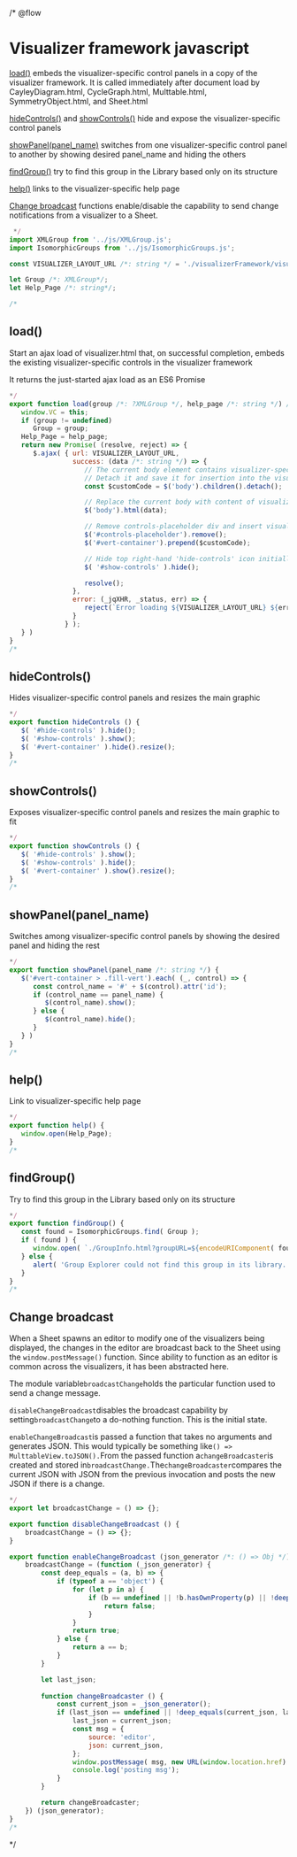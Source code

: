 /* @flow
# Visualizer framework javascript

[load()](#load) embeds the visualizer-specific control panels in a copy of the visualizer
framework. It is called immediately after document load by CayleyDiagram.html, CycleGraph.html,
Multtable.html, SymmetryObject.html, and Sheet.html

[hideControls()](#hidecontrols) and [showControls()](#showcontrols) hide and expose the
visualizer-specific control panels

[showPanel(panel_name)](#showpanelpanel_name) switches from one visualizer-specific control panel
to another by showing desired panel_name and hiding the others

[findGroup()](#findGroup) try to find this group in the Library based only on its structure

[help()](#help) links to the visualizer-specific help page

[Change broadcast](#change-broadcast) functions enable/disable the capability to send change notifications
from a visualizer to a Sheet.

```javascript
 */
import XMLGroup from '../js/XMLGroup.js';
import IsomorphicGroups from '../js/IsomorphicGroups.js';

const VISUALIZER_LAYOUT_URL /*: string */ = './visualizerFramework/visualizer.html';

let Group /*: XMLGroup*/;
let Help_Page /*: string*/;

/*
```
## load()
Start an ajax load of visualizer.html that, on successful completion, embeds the existing
visualizer-specific controls in the visualizer framework

It returns the just-started ajax load as an ES6 Promise

```javascript
*/
export function load(group /*: ?XMLGroup */, help_page /*: string */) /*: Promise<void> */ {
   window.VC = this;
   if (group != undefined)
      Group = group;
   Help_Page = help_page;
   return new Promise( (resolve, reject) => {
      $.ajax( { url: VISUALIZER_LAYOUT_URL,
                success: (data /*: string */) => {
                   // The current body element contains visualizer-specific layout
                   // Detach it and save it for insertion into the visualizer framework below
                   const $customCode = $('body').children().detach();

                   // Replace the current body with content of visualizer.html, append resetTemplate
                   $('body').html(data);

                   // Remove controls-placeholder div and insert visualizer-specific code saved above
                   $('#controls-placeholder').remove();
                   $('#vert-container').prepend($customCode);

                   // Hide top right-hand 'hide-controls' icon initially
                   $( '#show-controls' ).hide();

                   resolve();
                },
                error: (_jqXHR, _status, err) => {
                   reject(`Error loading ${VISUALIZER_LAYOUT_URL} ${err === undefined ? '' : ': ' + err}`);
                }
              } );
   } )
}
/*
```
## hideControls()
Hides visualizer-specific control panels and resizes the main graphic
```javascript
*/
export function hideControls () {
   $( '#hide-controls' ).hide();
   $( '#show-controls' ).show();
   $( '#vert-container' ).hide().resize();
}
/*
```
## showControls()
Exposes visualizer-specific control panels and resizes the main graphic to fit
```javascript
*/
export function showControls () {
   $( '#hide-controls' ).show();
   $( '#show-controls' ).hide();
   $( '#vert-container' ).show().resize();
}
/*
```
## showPanel(panel_name)
Switches among visualizer-specific control panels by showing the desired panel and hiding the rest
```javascript
*/
export function showPanel(panel_name /*: string */) {
   $('#vert-container > .fill-vert').each( (_, control) => {
      const control_name = '#' + $(control).attr('id');
      if (control_name == panel_name) {
         $(control_name).show();
      } else {
         $(control_name).hide();
      }
   } )
}
/*
```
## help()
Link to visualizer-specific help page
```javascript
*/
export function help() {
   window.open(Help_Page);
}
/*
```
## findGroup()
Try to find this group in the Library based only on its structure
```javascript
*/
export function findGroup() {
   const found = IsomorphicGroups.find( Group );
   if ( found ) {
      window.open( `./GroupInfo.html?groupURL=${encodeURIComponent( found.URL )}` );
   } else {
      alert( 'Group Explorer could not find this group in its library.' );
   }
}
/*
```
## Change broadcast
When a Sheet spawns an editor to modify one of the visualizers being displayed, the
changes in the editor are broadcast back to the Sheet using the `window.postMessage()`
function. Since ability to function as an editor is common across the visualizers, it
has been abstracted here. 

The module variable`broadcastChange`holds the particular function used to send a change
message.

`disableChangeBroadcast`disables the broadcast capability by setting`broadcastChange`to a
do-nothing function. This is the initial state.

`enableChangeBroadcast`is passed a function that takes no arguments and generates JSON.
This would typically be something like`() => MulttableView.toJSON().`From the passed function
a`changeBroadcaster`is created and stored in`broadcastChange.`The`changeBroadcaster`compares
the current JSON with JSON from the previous invocation and posts the new JSON if there is a change.
```javascript
*/
export let broadcastChange = () => {};

export function disableChangeBroadcast () {
    broadcastChange = () => {};
}

export function enableChangeBroadcast (json_generator /*: () => Obj */) {
    broadcastChange = (function (_json_generator) {
        const deep_equals = (a, b) => {
            if (typeof a == 'object') {
                for (let p in a) {
                    if (b == undefined || !b.hasOwnProperty(p) || !deep_equals(a[p], b[p])) {
                        return false;
                    }
                }
                return true;
            } else {
                return a == b;
            }
        }

        let last_json;
        
        function changeBroadcaster () {
            const current_json = _json_generator();
            if (last_json == undefined || !deep_equals(current_json, last_json)) {
                last_json = current_json;
                const msg = {
                    source: 'editor',
                    json: current_json,
                };
                window.postMessage( msg, new URL(window.location.href).origin );
                console.log('posting msg');
            }
        }

        return changeBroadcaster;
    }) (json_generator);
}
/*
```
 */

